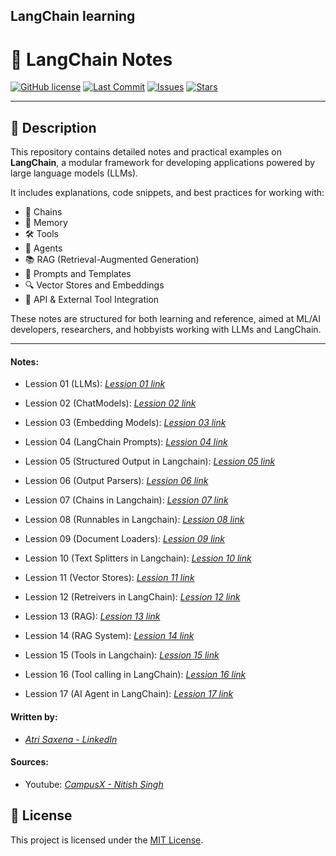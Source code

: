 ## LangChain learning 

# 📘 LangChain Notes

[![GitHub license](https://img.shields.io/github/license/AtriSaxena/langchain_learning)](LICENSE)
[![Last Commit](https://img.shields.io/github/last-commit/AtriSaxena/langchain_learning)](https://github.com/your-username/langchain-notes/commits/main)
[![Issues](https://img.shields.io/github/issues/AtriSaxena/langchain_learning)](https://github.com/your-username/langchain-notes/issues)
[![Stars](https://img.shields.io/github/stars/AtriSaxena/langchain_learning)](https://github.com/your-username/langchain-notes/stargazers)

---

## 📄 Description

This repository contains detailed notes and practical examples on **LangChain**, a modular framework for developing applications powered by large language models (LLMs).

It includes explanations, code snippets, and best practices for working with:

- 🔗 Chains
- 🧠 Memory
- 🛠️ Tools
- 🤖 Agents
- 📚 RAG (Retrieval-Augmented Generation)
- 🧾 Prompts and Templates
- 🔍 Vector Stores and Embeddings
- 🔌 API & External Tool Integration

These notes are structured for both learning and reference, aimed at ML/AI developers, researchers, and hobbyists working with LLMs and LangChain.

---

#### Notes:

- Lession 01 (LLMs): *[Lession 01 link](https://github.com/AtriSaxena/langchain_learning/blob/main/Lession_01.md)*

- Lession 02 (ChatModels): *[Lession 02 link](https://github.com/AtriSaxena/langchain_learning/blob/main/Lession_02.md)*

- Lession 03 (Embedding Models): *[Lession 03 link](https://github.com/AtriSaxena/langchain_learning/blob/main/Lession_03.md)*

- Lession 04 (LangChain Prompts): *[Lession 04 link](https://github.com/AtriSaxena/langchain_learning/blob/main/Lession_04.md)*

- Lession 05 (Structured Output in Langchain): *[Lession 05 link](https://github.com/AtriSaxena/langchain_learning/blob/main/Lession_05.md)*

- Lession 06 (Output Parsers): *[Lession 06 link](https://github.com/AtriSaxena/langchain_learning/blob/main/Lession_06.md)*

- Lession 07 (Chains in Langchain): *[Lession 07 link](https://github.com/AtriSaxena/langchain_learning/blob/main/Lession_07.md)*

- Lession 08 (Runnables in Langchain): *[Lession 08 link](https://github.com/AtriSaxena/langchain_learning/blob/main/Lession_08.md)*

- Lession 09 (Document Loaders): *[Lession 09 link](https://github.com/AtriSaxena/langchain_learning/blob/main/Lession_09.md)*

- Lession 10 (Text Splitters in Langchain): *[Lession 10 link](https://github.com/AtriSaxena/langchain_learning/blob/main/Lession_10.md)*

- Lession 11 (Vector Stores): *[Lession 11 link](https://github.com/AtriSaxena/langchain_learning/blob/main/Lession_11.md)*

- Lession 12 (Retreivers in LangChain): *[Lession 12 link](https://github.com/AtriSaxena/langchain_learning/blob/main/Lession_12.md)*

- Lession 13 (RAG): *[Lession 13 link](https://github.com/AtriSaxena/langchain_learning/blob/main/Lession_13.md)*

- Lession 14 (RAG System): *[Lession 14 link](https://github.com/AtriSaxena/langchain_learning/blob/main/Lession_14.md)*

- Lession 15 (Tools in Langchain): *[Lession 15 link](https://github.com/AtriSaxena/langchain_learning/blob/main/Lession_15.md)*

- Lession 16 (Tool calling in LangChain): *[Lession 16 link](https://github.com/AtriSaxena/langchain_learning/blob/main/Lession_16.md)*

- Lession 17 (AI Agent in LangChain): *[Lession 17 link](https://github.com/AtriSaxena/langchain_learning/blob/main/Lession_17.md)*

#### Written by: 
- *[Atri Saxena - LinkedIn](https://www.linkedin.com/in/atrisaxena/)*

#### Sources: 
- Youtube: *[CampusX - Nitish Singh](https://www.youtube.com/@campusx-official)*


## 📝 License


This project is licensed under the [MIT License](LICENSE).